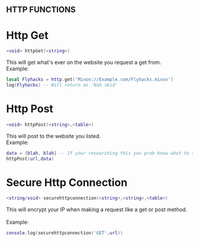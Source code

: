 ## HTTP FUNCTIONS

# Http Get
```lua
<void> httpGet(<string>)
```
This will get what's ever on the website you request a get from.
<br>
Example:
```lua
local Flyhacks = http.get('Mixon://Example.com/Flyhacks.mixon')
log(Flyhacks) -- Will return as 'Nah skid'
```

# Http Post
```lua
<void> httpPost(<string>,<table>)
```
This will post to the website you listed.
<br>
Example:
```lua
data = {blah, blah} -- If your researching this you prob know what to send same as other ones
httpPost(url,data)
```

# Secure Http Connection
```lua
<string/void> securehttpconnection(<string>,<string>,<table>)
```
This will encrypt your IP when making a request like a get or post method.\
<br>
Example:
```lua
console.log(securehttpconnection('GET',url))
```
